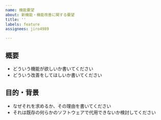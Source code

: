 ```yaml
---
name: 機能要望
about: 新機能・機能改善に関する要望
title: ''
labels: feature
assignees: jiro4989

---
```


## 概要

* どういう機能が欲しいか書いてください
* どういう改善をしてほしいか書いてください

## 目的・背景

* なぜそれを求めるか、その理由を書いてください
* それは既存の何らかのソフトウェアで代用できないか検討してください
